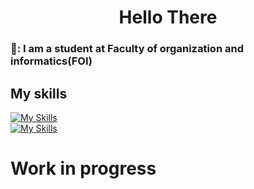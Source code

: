 <h1 align="center">Hello There</h1>

### 🦔: I am a student at Faculty of organization and informatics(FOI)
## My skills 
[![My Skills](https://skillicons.dev/icons?i=html,css,js,cpp,c,py)](https://skillicons.dev) <br>
[![My Skills](https://skillicons.dev/icons?i=vscode,visualstudio,dotnet,postman,r)](https://skillicons.dev)

# Work in progress

